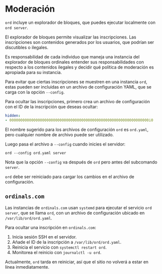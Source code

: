 Moderación
==========

`ord` incluye un explorador de bloques, que puedes ejecutar localmente con `ord server`.

El explorador de bloques permite visualizar las inscripciones. Las inscripciones 
son contenidos generados por los usuarios, que podrían ser discutibles o ilegales.

Es responsabilidad de cada individuo que maneja una instancia del explorador de bloques ordinales 
entender sus responsabilidades con respecto a los contenidos ilegales 
y decidir qué política de moderación es apropiada para su instancia.

Para evitar que ciertas inscripciones se muestren en una instancia `ord`, 
estas pueden ser incluidas en un archivo de configuración YAML, 
que se carga con la opción `--config`.

Para ocultar las inscripciones, primero crea un archivo de configuración 
con el ID de la inscripción que deseas ocultar:

```yaml
hidden:
- 0000000000000000000000000000000000000000000000000000000000000000i0
```

El nombre sugerido para los archivos de configuración `ord` es `ord.yaml`, 
pero cualquier nombre de archivo puede ser utilizado.

Luego pasa el archivo a `--config` cuando inicies el servidor:

`ord --config ord.yaml server`

Nota que la opción `--config` va después de `ord` pero antes del subcomando `server`.

`ord` debe ser reiniciado para cargar los cambios en el archivo de configuración.

`ordinals.com`
--------------

Las instancias de `ordinals.com` usan `systemd` para ejecutar el servicio `ord server`, 
que se llama `ord`, con un archivo de configuración ubicado en `/var/lib/ord/ord.yaml`.

Para ocultar una inscripción en `ordinals.com`:

1. Inicia sesión SSH en el servidor.
2. Añade el ID de la inscripción a `/var/lib/ord/ord.yaml`.
3. Reinicia el servicio con `systemctl restart ord`.
4. Monitorea el reinicio con `journalctl -u ord`.

Actualmente, `ord` tarda en reiniciar, así que el sitio no volverá a estar en línea inmediatamente.
